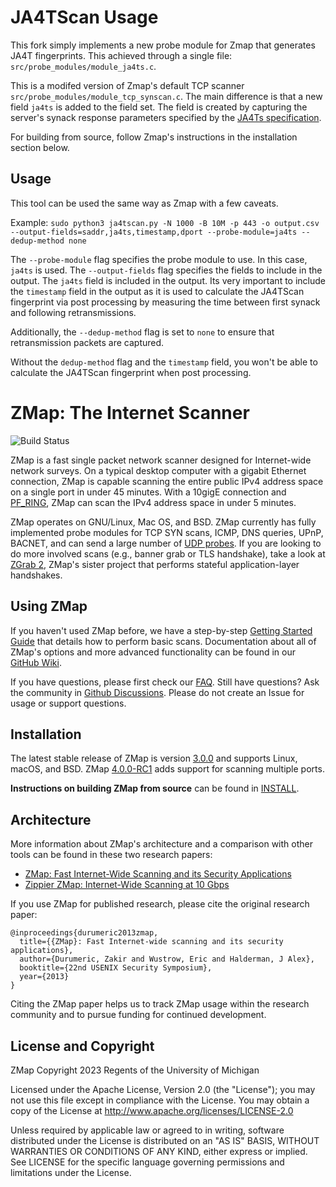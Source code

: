# JA4TScan Usage

This fork simply implements a new probe module for Zmap that generates JA4T fingerprints. This achieved through a single file: `src/probe_modules/module_ja4ts.c`.

This is a modifed version of Zmap's default TCP scanner `src/probe_modules/module_tcp_synscan.c`. The main difference is that a new field `ja4ts` is added to the field set. The field is created by capturing the server's synack response parameters specified by the [JA4Ts specification](https://docs.google.com/document/d/1Q6-kk2BcWe5qa2FSwsR5cvbaf5jhaj4LDeFLwBlM6Bc/).

For building from source, follow Zmap's instructions in the installation section below.

## Usage

This tool can be used the same way as Zmap with a few caveats.

Example:
`sudo python3 ja4tscan.py -N 1000 -B 10M -p 443 -o output.csv --output-fields=saddr,ja4ts,timestamp,dport --probe-module=ja4ts --dedup-method none`

The `--probe-module` flag specifies the probe module to use. In this case, `ja4ts` is used. The `--output-fields` flag specifies the fields to include in the output. The `ja4ts` field is included in the output. Its very important to include the `timestamp` field in the output as it is used to calculate the JA4TScan fingerprint via post processing by measuring the time between first synack and following retransmissions.

Additionally, the `--dedup-method` flag is set to `none` to ensure that retransmission packets are captured.

Without the `dedup-method` flag and the `timestamp` field, you won't be able to calculate the JA4TScan fingerprint when post processing.

ZMap: The Internet Scanner
==========================

![Build Status](https://github.com/zmap/zmap/actions/workflows/cmake.yml/badge.svg)

ZMap is a fast single packet network scanner designed for Internet-wide network
surveys. On a typical desktop computer with a gigabit Ethernet connection, ZMap
is capable scanning the entire public IPv4 address space on a single port in 
under 45 minutes. With a 10gigE connection and [PF_RING](http://www.ntop.org/products/packet-capture/pf_ring/),
ZMap can scan the IPv4 address space in under 5 minutes.

ZMap operates on GNU/Linux, Mac OS, and BSD. ZMap currently has fully implemented
probe modules for TCP SYN scans, ICMP, DNS queries, UPnP, BACNET, and can send a
large number of [UDP probes](https://github.com/zmap/zmap/blob/master/examples/udp-probes/README).
If you are looking to do more involved scans (e.g., banner grab or TLS handshake), 
take a look at [ZGrab 2](https://github.com/zmap/zgrab2), ZMap's sister project that performs stateful application-layer handshakes.


Using ZMap
----------

If you haven't used ZMap before, we have a step-by-step [Getting Started Guide](https://github.com/zmap/zmap/wiki/Getting-Started-Guide) that details how to perform basic scans. Documentation about all of ZMap's options and more advanced functionality can be found in our [GitHub Wiki](https://github.com/zmap/zmap/wiki). 

If you have questions, please first check our [FAQ](https://github.com/zmap/zmap/wiki/FAQ). Still have questions? Ask the community in [Github Discussions](https://github.com/zmap/zmap/discussions/categories/q-a). Please do not create an Issue for usage or support questions.

Installation
------------

The latest stable release of ZMap is version [3.0.0](https://github.com/zmap/zmap/releases/tag/v3.0.0) and supports Linux, macOS, and
BSD. ZMap [4.0.0-RC1](https://github.com/zmap/zmap/releases/tag/v4.0.0-RC1) adds support for scanning multiple ports.

**Instructions on building ZMap from source** can be found in [INSTALL](INSTALL.md).


Architecture
------------

More information about ZMap's architecture and a comparison with other tools can be found in these two research papers:

 * [ZMap: Fast Internet-Wide Scanning and its Security Applications](https://zmap.io/paper.pdf)
 * [Zippier ZMap: Internet-Wide Scanning at 10 Gbps](https://jhalderm.com/pub/papers/zmap10gig-woot14.pdf)

If you use ZMap for published research, please cite the original research paper:

```
@inproceedings{durumeric2013zmap,
  title={{ZMap}: Fast Internet-wide scanning and its security applications},
  author={Durumeric, Zakir and Wustrow, Eric and Halderman, J Alex},
  booktitle={22nd USENIX Security Symposium},
  year={2013}
}
```

Citing the ZMap paper helps us to track ZMap usage within the research community and to pursue funding for continued development.


License and Copyright
---------------------

ZMap Copyright 2023 Regents of the University of Michigan

Licensed under the Apache License, Version 2.0 (the "License"); you may not use
this file except in compliance with the License. You may obtain a copy of the
License at http://www.apache.org/licenses/LICENSE-2.0

Unless required by applicable law or agreed to in writing, software distributed
under the License is distributed on an "AS IS" BASIS, WITHOUT WARRANTIES OR
CONDITIONS OF ANY KIND, either express or implied. See LICENSE for the specific
language governing permissions and limitations under the License.
